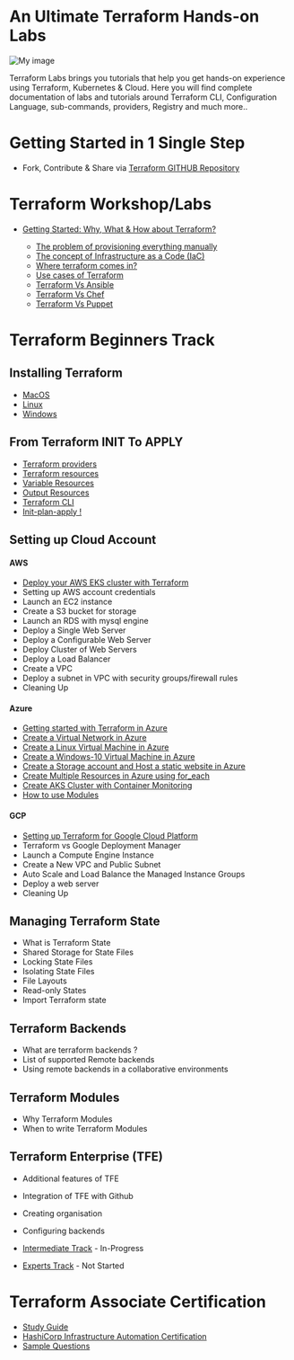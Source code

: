 
# An Ultimate Terraform Hands-on Labs 



![My image](https://raw.githubusercontent.com/collabnix/terraform/master/images/wordle.png)

Terraform Labs brings you tutorials that help you get hands-on experience using Terraform, Kubernetes & Cloud. Here you will find complete documentation of labs and tutorials around Terraform CLI, Configuration Language, sub-commands, providers, Registry and much more..

#  Getting Started in 1 Single Step

- Fork, Contribute & Share via [Terraform GITHUB Repository](https://github.com/Harshhaa-Dev-Projects/terraform)


# Terraform Workshop/Labs

- [Getting Started: Why, What & How about Terraform?](getting-started/README.md) 

   - [The problem of provisioning everything manually](getting-started/the-problem.md)
   - [The concept of Infrastructure as a Code (IaC)](getting-started/iac.md)
   - [Where terraform comes in?](getting-started/terraform.md)
   - [Use cases of Terraform](getting-started/use-cases.md)
   - [Terraform Vs Ansible]()
   - [Terraform Vs Chef]()
   - [Terraform Vs Puppet]()


# Terraform Beginners Track

## Installing Terraform

  - [MacOS](https://github.com/Harshhaa-Dev-Projects/terraform/blob/master/beginners/os/mac/README.md)
  - [Linux](https://github.com/Harshhaa-Dev-Projects/terraform/tree/master/beginners/os/linux) 
  - [Windows](https://github.com/Harshhaa-Dev-Projects/terraform/tree/master/beginners/os/windows)
  

## From Terraform INIT To APPLY

  - [Terraform providers](https://github.com/Harshhaa-Dev-Projects/terraform/blob/master/beginners/providers/Terraform_Providers.md)
  - [Terraform resources](https://github.com/Harshhaa-Dev-Projects/terraform/blob/master/beginners/resources/Terraform_Resources.md)
  - [Variable Resources](https://github.com/Harshhaa-Dev-Projects/terraform/blob/master/beginners/resources/variables/README.md)
  - [Output Resources](https://github.com/Harshhaa-Dev-Projects/terraform/blob/master/beginners/resources/output/README.md)
  - [Terraform CLI](https://github.com/Harshhaa-Dev-Projects/terraform/blob/master/beginners/CLI/README.md)
  - [Init-plan-apply !](https://github.com/Harshhaa-Dev-Projects/terraform/blob/master/beginners/init-plan-apply/README.md)

## Setting up Cloud Account

#### AWS

  - [Deploy your AWS EKS cluster with Terraform](https://github.com/Harshhaa-Dev-Projects/terraform/tree/master/beginners/aws/eks)
  - Setting up AWS account credentials 
  - Launch an EC2 instance
  - Create a S3 bucket for storage
  - Launch an RDS with mysql engine
  - Deploy a Single Web Server
  - Deploy a Configurable Web Server
  - Deploy Cluster of Web Servers
  - Deploy a Load Balancer
  - Create a VPC 
  - Deploy a subnet in VPC with security groups/firewall rules
  - Cleaning Up

#### Azure
 
  - [Getting started with Terraform in Azure](https://github.com/Harshhaa-Dev-Projects/terraform/blob/master/beginners/azure/README.md)
  - [Create a Virtual Network in Azure](https://github.com/Harshhaa-Dev-Projects/terraform/blob/master/beginners/azure/virtualnetwork)
  - [Create a Linux Virtual Machine in Azure](https://github.com/Harshhaa-Dev-Projects/terraform/tree/master/beginners/azure/linuxVM)
  - [Create a Windows-10 Virtual Machine in Azure](https://github.com/Harshhaa-Dev-Projects/terraform/tree/master/beginners/azure/windowsVM)
  - [Create a Storage account and Host a static website in Azure](https://github.com/Harshhaa-Dev-Projects/terraform/tree/master/beginners/azure/storageAccount) 
  - [Create Multiple Resources in Azure using for_each](https://github.com/Harshhaa-Dev-Projects/terraform/tree/master/beginners/azure/multiple_resources) 
  - [Create AKS Cluster with Container Monitoring](https://github.com/Harshhaa-Dev-Projects/terraform/tree/master/beginners/azure/aks_cluster)
  - [How to use Modules](https://github.com/Harshhaa-Dev-Projects/terraform/tree/master/beginners/azure/module_example)

#### GCP

  - [Setting up Terraform for Google Cloud Platform](https://github.com/Harshhaa-Dev-Projects/terraform/blob/master/beginners/gcp/README.md)
  - Terraform vs Google Deployment Manager
  - Launch a Compute Engine Instance
  - Create a New VPC and Public Subnet
  - Auto Scale and Load Balance the Managed Instance Groups
  - Deploy a web server
  - Cleaning Up

## Managing Terraform State
 
  - What is Terraform State
  - Shared Storage for State Files
  - Locking State Files
  - Isolating State Files
  - File Layouts
  - Read-only States
  - Import Terraform state

## Terraform Backends

  - What are terraform backends ?
  - List of supported Remote backends 
  - Using remote backends in a collaborative environments

## Terraform Modules

  - Why Terraform Modules
  - When to write Terraform Modules


## Terraform Enterprise (TFE)
  - Additional features of TFE
  - Integration of TFE with Github
  - Creating organisation
  - Configuring backends



- [Intermediate Track](./intermediate/README.md) - In-Progress

- [Experts Track](./experts/README.md) - Not Started


# Terraform Associate Certification

- [Study Guide](https://learn.hashicorp.com/terraform/certification/terraform-associate-study-guide) <br>
- [HashiCorp Infrastructure Automation Certification](https://www.hashicorp.com/certification/terraform-associate/)<br>
- [Sample Questions](https://learn.hashicorp.com/terraform/certification/terraform-associate-sample-questions)<br>
